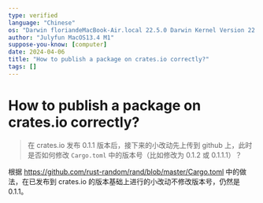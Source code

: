 ```yaml
---
type: verified
language: "Chinese"
os: "Darwin floriandeMacBook-Air.local 22.5.0 Darwin Kernel Version 22.5.0: Mon Apr 24 20:53:44 PDT 2023; root:xnu-8796.121.2~5/RELEASE_ARM64_T8103 arm64"
author: "Julyfun MacOS13.4 M1"
suppose-you-know: [computer]
date: 2024-04-06
title: "How to publish a package on crates.io correctly?"
tags: []
---
```


# How to publish a package on crates.io correctly? 

> 在 crates.io 发布 0.1.1 版本后，接下来的小改动先上传到 github 上，此时是否如何修改 `Cargo.toml` 中的版本号（比如修改为 0.1.2 或 0.1.1.1）？

根据 https://github.com/rust-random/rand/blob/master/Cargo.toml 中的做法，在已发布到 crates.io 的版本基础上进行的小改动不修改版本号，仍然是 0.1.1。

